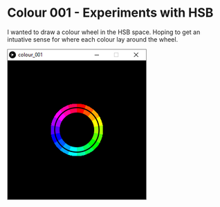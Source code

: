 # Colour 001 - Experiments with HSB
   I wanted to draw a colour wheel in the HSB space. Hoping to get an intuative sense for where each colour lay around the wheel.

![Screenshot of the Sketch, A colour wheel.](https://github.com/loyalj/processing-sketches/blob/master/colour_001/screenshot.png?raw=true "colour_001 Screenshot")
